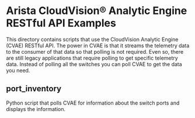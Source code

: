 # Arista CloudVision&reg; Analytic Engine RESTful API Examples
This directory contains scripts that use the CloudVision Analytic Engine (CVAE)
RESTful API. The power in CVAE is that it streams the telemetry data to the
consumer of that data so that polling is not required. Even so, there are still
legacy applications that require polling to get specific telemetry data.
Instead of polling all the switches you can poll CVAE to get the data you need.

## port_inventory
Python script that polls CVAE for information about the switch ports and
displays the information.
